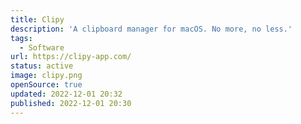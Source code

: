 ```yaml
---
title: Clipy
description: 'A clipboard manager for macOS. No more, no less.'
tags:
  - Software
url: https://clipy-app.com/
status: active
image: clipy.png
openSource: true
updated: 2022-12-01 20:32
published: 2022-12-01 20:30
---
```

